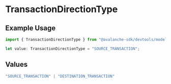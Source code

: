 # TransactionDirectionType

## Example Usage

```typescript
import { TransactionDirectionType } from "@avalanche-sdk/devtools/models/components";

let value: TransactionDirectionType = "SOURCE_TRANSACTION";
```

## Values

```typescript
"SOURCE_TRANSACTION" | "DESTINATION_TRANSACTION"
```